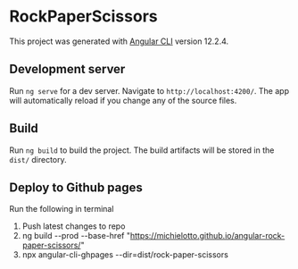 # RockPaperScissors

This project was generated with [Angular CLI](https://github.com/angular/angular-cli) version 12.2.4.

## Development server

Run `ng serve` for a dev server. Navigate to `http://localhost:4200/`. The app will automatically reload if you change any of the source files.

## Build

Run `ng build` to build the project. The build artifacts will be stored in the `dist/` directory.

## Deploy to Github pages

Run the following in terminal

1. Push latest changes to repo
2. ng build --prod --base-href "https://michielotto.github.io/angular-rock-paper-scissors/"
3. npx angular-cli-ghpages --dir=dist/rock-paper-scissors
